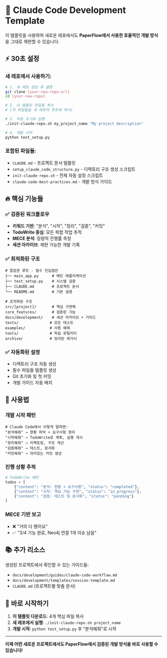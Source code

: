 # 🎯 Claude Code Development Template

이 템플릿을 사용하여 새로운 레포에서도 **PaperFlow에서 사용한 효율적인 개발 방식**을 그대로 재현할 수 있습니다.

## ⚡ 30초 설정

### 새 레포에서 사용하기:

```bash
# 1. 새 레포 생성 후 클론
git clone [your-new-repo-url]
cd [your-new-repo]

# 2. 이 템플릿 파일들 복사
# (이 파일들을 새 레포의 루트에 복사)

# 3. 자동 초기화 실행
./init-claude-repo.sh my_project_name "My project description"

# 4. 개발 시작
python test_setup.py
```

### 포함된 파일들:
- `CLAUDE.md` - 프로젝트 문서 템플릿
- `setup_claude_code_structure.py` - 디렉토리 구조 생성 스크립트  
- `init-claude-repo.sh` - 전체 자동 설정 스크립트
- `claude-code-best-practices.md` - 개발 방식 가이드

## 🔥 핵심 기능들

### ✅ 검증된 워크플로우
- **키워드 기반**: "분석", "시작", "정리", "검증", "커밋"
- **TodoWrite 중심**: 모든 복합 작업 추적
- **MECE 분석**: 정량적 진행률 측정  
- **세션 아카이브**: 재현 가능한 개발 기록

### ✅ 최적화된 구조
```
# 깔끔한 루트 - 필수 진입점만
├── main_app.py      # 메인 애플리케이션
├── test_setup.py    # 시스템 검증
├── CLAUDE.md        # 프로젝트 문서
└── README.md        # 기본 설명

# 조직화된 구조
src/[project]/       # 핵심 구현체
core_features/       # 검증된 기능
docs/development/    # 세션 아카이브 + 가이드
tests/              # 모든 테스트
examples/           # 사용 예제
tools/              # 독립 유틸리티
archive/            # 정리된 레거시
```

### ✅ 자동화된 설정
- 디렉토리 구조 자동 생성
- 필수 파일들 템플릿 생성
- Git 초기화 및 첫 커밋
- 개발 가이드 자동 배치

## 🎯 사용법

### 개발 시작 패턴
```
# Claude Code에서 이렇게 말하면:
"분석해줘" → 현황 파악 + 요구사항 정리
"시작해줘" → TodoWrite로 계획, 실행 개시
"정리해줘" → 리팩토링, 구조 개선
"검증해줘" → 테스트, 문서화
"커밋해줘" → 의미있는 커밋 생성
```

### 진행 상황 추적
```python
# TodoWrite 패턴
todos = [
    {"content": "분석: 현황 + 요구사항", "status": "completed"},
    {"content": "시작: 핵심 기능 구현", "status": "in_progress"},  
    {"content": "검증: 테스트 및 문서화", "status": "pending"}
]
```

### MECE 기반 보고
- ❌ "거의 다 됐어요" 
- ✅ "3/4 기능 완료, Neo4j 연결 1개 이슈 남음"

## 📚 추가 리소스

생성된 프로젝트에서 확인할 수 있는 가이드들:
- `docs/development/guides/claude-code-workflow.md`
- `docs/development/templates/session-template.md`
- `CLAUDE.md` (프로젝트별 맞춤 문서)

## 🚀 바로 시작하기

1. **이 템플릿 다운로드**: 4개 핵심 파일 복사
2. **새 레포에서 실행**: `./init-claude-repo.sh project_name`
3. **개발 시작**: `python test_setup.py` 후 "분석해줘"로 시작

---

**이제 어떤 새로운 프로젝트에서도 PaperFlow에서 검증된 개발 방식을 바로 사용할 수 있습니다!**